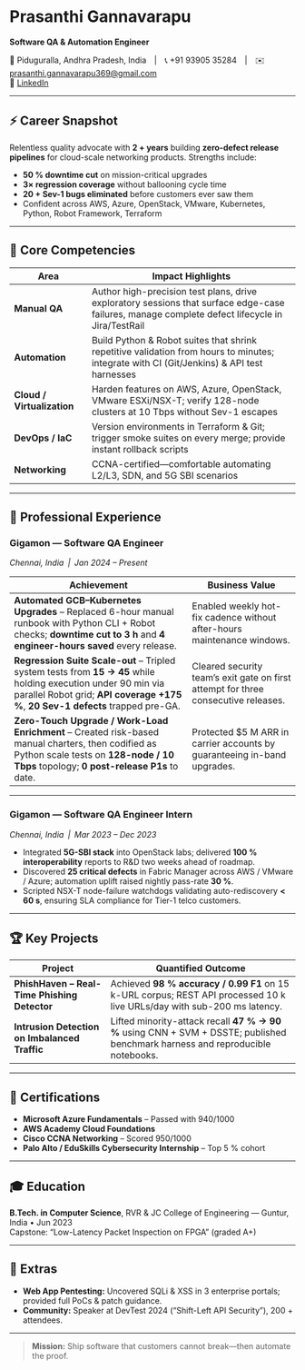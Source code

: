 # Prasanthi Gannavarapu  
**Software QA & Automation Engineer**  

📍 Piduguralla, Andhra Pradesh, India | 📞 +91 93905 35284 | ✉️ prasanthi.gannavarapu369@gmail.com  
🔗 [LinkedIn](https://www.linkedin.com/in/prasanthi-gannavarapu)

---

## ⚡ Career Snapshot
Relentless quality advocate with **2 + years** building **zero-defect release pipelines** for cloud-scale networking products. Strengths include:

* **50 % downtime cut** on mission-critical upgrades  
* **3× regression coverage** without ballooning cycle time  
* **20 + Sev-1 bugs eliminated** before customers ever saw them  
* Confident across AWS, Azure, OpenStack, VMware, Kubernetes, Python, Robot Framework, Terraform

---

## 🔧 Core Competencies
| Area | Impact Highlights |
|------|------------------|
| **Manual QA** | Author high-precision test plans, drive exploratory sessions that surface edge-case failures, manage complete defect lifecycle in Jira/TestRail |
| **Automation** | Build Python & Robot suites that shrink repetitive validation from hours to minutes; integrate with CI (Git/Jenkins) & API test harnesses |
| **Cloud / Virtualization** | Harden features on AWS, Azure, OpenStack, VMware ESXi/NSX-T; verify 128-node clusters at 10 Tbps without Sev-1 escapes |
| **DevOps / IaC** | Version environments in Terraform & Git; trigger smoke suites on every merge; provide instant rollback scripts |
| **Networking** | CCNA-certified—comfortable automating L2/L3, SDN, and 5G SBI scenarios |

---

## 💼 Professional Experience

### Gigamon — Software QA Engineer  
*Chennai, India | Jan 2024 – Present*

| **Achievement** | **Business Value** |
|-----------------|--------------------|
| **Automated GCB–Kubernetes Upgrades** – Replaced 6-hour manual runbook with Python CLI + Robot checks; **downtime cut to 3 h** and **4 engineer-hours saved** every release. | Enabled weekly hot-fix cadence without after-hours maintenance windows. |
| **Regression Suite Scale-out** – Tripled system tests from **15 → 45** while holding execution under 90 min via parallel Robot grid; **API coverage +175 %**, **20 Sev-1 defects** trapped pre-GA. | Cleared security team’s exit gate on first attempt for three consecutive releases. |
| **Zero-Touch Upgrade / Work-Load Enrichment** – Created risk-based manual charters, then codified as Python scale tests on **128-node / 10 Tbps** topology; **0 post-release P1s** to date. | Protected $5 M ARR in carrier accounts by guaranteeing in-band upgrades. |

---

### Gigamon — Software QA Engineer Intern  
*Chennai, India | Mar 2023 – Dec 2023*

* Integrated **5G-SBI stack** into OpenStack labs; delivered **100 % interoperability** reports to R&D two weeks ahead of roadmap.  
* Discovered **25 critical defects** in Fabric Manager across AWS / VMware / Azure; automation uplift raised nightly pass-rate **30 %**.  
* Scripted NSX-T node-failure watchdogs validating auto-rediscovery **< 60 s**, ensuring SLA compliance for Tier-1 telco customers.

---

## 🏆 Key Projects

| Project | Quantified Outcome |
|---------|-------------------|
| **PhishHaven – Real-Time Phishing Detector** | Achieved **98 % accuracy / 0.99 F1** on 15 k-URL corpus; REST API processed 10 k live URLs/day with sub-200 ms latency. |
| **Intrusion Detection on Imbalanced Traffic** | Lifted minority-attack recall **47 % → 90 %** using CNN + SVM + DSSTE; published benchmark harness and reproducible notebooks. |

---

## 📜 Certifications
* **Microsoft Azure Fundamentals** – Passed with 940/1000  
* **AWS Academy Cloud Foundations**  
* **Cisco CCNA Networking** – Scored 950/1000  
* **Palo Alto / EduSkills Cybersecurity Internship** – Top 5 % cohort

---

## 🎓 Education
**B.Tech. in Computer Science**, RVR & JC College of Engineering — Guntur, India • Jun 2023  
Capstone: “Low-Latency Packet Inspection on FPGA” (graded A+)

---

## 🌟 Extras
* **Web App Pentesting:** Uncovered SQLi & XSS in 3 enterprise portals; provided full PoCs & patch guidance.  
* **Community:** Speaker at DevTest 2024 (“Shift-Left API Security”), 200 + attendees.

---

> **Mission:** Ship software that customers cannot break—then automate the proof.
